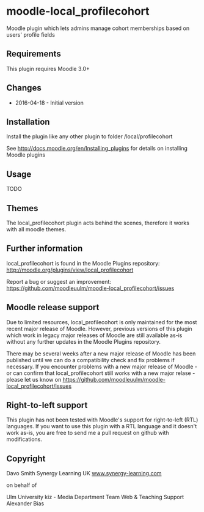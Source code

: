 moodle-local_profilecohort
==========================

Moodle plugin which lets admins manage cohort memberships based on users' profile fields


Requirements
------------

This plugin requires Moodle 3.0+


Changes
-------

* 2016-04-18 - Initial version


Installation
------------

Install the plugin like any other plugin to folder
/local/profilecohort

See http://docs.moodle.org/en/Installing_plugins for details on installing Moodle plugins


Usage
-----

TODO


Themes
------

The local_profilecohort plugin acts behind the scenes, therefore it works with all moodle themes.


Further information
-------------------

local_profilecohort is found in the Moodle Plugins repository: http://moodle.org/plugins/view/local_profilecohort

Report a bug or suggest an improvement: https://github.com/moodleuulm/moodle-local_profilecohort/issues


Moodle release support
----------------------

Due to limited resources, local_profilecohort is only maintained for the most recent major release of Moodle. However, previous versions of this plugin which work in legacy major releases of Moodle are still available as-is without any further updates in the Moodle Plugins repository.

There may be several weeks after a new major release of Moodle has been published until we can do a compatibility check and fix problems if necessary. If you encounter problems with a new major release of Moodle - or can confirm that local_profilecohort still works with a new major relase - please let us know on https://github.com/moodleuulm/moodle-local_profilecohort/issues


Right-to-left support
---------------------

This plugin has not been tested with Moodle's support for right-to-left (RTL) languages.
If you want to use this plugin with a RTL language and it doesn't work as-is, you are free to send me a pull request on
github with modifications.


Copyright
---------

Davo Smith
Synergy Learning UK
www.synergy-learning.com

on behalf of

Ulm University
kiz - Media Department
Team Web & Teaching Support
Alexander Bias
